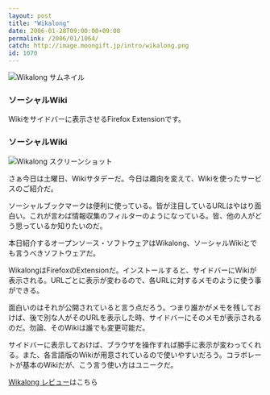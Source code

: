 ```yaml
---
layout: post
title: "Wikalong"
date: 2006-01-28T09:00:00+09:00
permalink: /2006/01/1064/
catch: http://image.moongift.jp/intro/wikalong.png
id: 1070
---
```

 ![Wikalong サムネイル](http://image.moongift.jp/intro/wikalong.t.png "Wikalong サムネイル")
  

### ソーシャルWiki
  
Wikiをサイドバーに表示させるFirefox Extensionです。  
<!--more-->  

### ソーシャルWiki
  

![Wikalong スクリーンショット](http://image.moongift.jp/intro/wikalong.png "Wikalong スクリーンショット")

  

さぁ今日は土曜日、Wikiサタデーだ。今日は趣向を変えて、Wikiを使ったサービスのご紹介だ。

  

ソーシャルブックマークは便利に使っている。皆が注目しているURLはやはり面白い。これが言わば情報収集のフィルターのようになっている。皆、他の人がどう思っているか知りたいのだ。

  

本日紹介するオープンソース・ソフトウェアはWikalong、ソーシャルWikiとでも言うべきソフトウェアだ。

  

WikalongはFirefoxのExtensionだ。インストールすると、サイドバーにWikiが表示される。URLごとに表示が変わるので、各URLに対するメモのように使う事ができる。

  

面白いのはそれが公開されていると言う点だろう。つまり誰かがメモを残しておけば、後で別な人がそのURLを表示した時、サイドバーにそのメモが表示されるのだ。勿論、そのWikiは誰でも変更可能だ。

  

サイドバーに表示しておけば、ブラウザを操作すれば勝手に表示が変わってくれる。また、各言語版のWikiが用意されているので使いやすいだろう。コラボレートが基本のWikiだが、こう言う使い方はユニークだ。

  

[Wikalong レビュー](http://oss.moongift.jp/review/i-1079.html)はこちら

